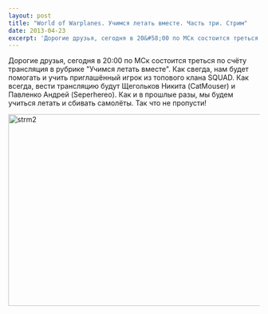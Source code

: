 ```yaml
---
layout: post
title: "World of Warplanes. Учимся летать вместе. Часть три. Стрим"
date: 2013-04-23
excerpt: 'Дорогие друзья, сегодня в 20&#58;00 по МСк состоится треться по счёту трансляция в рубрике "Учимся летать вместе". Как свегда, нам будет помогать и учить приглашённый игрок из топового клана SQUAD...'
---
```


Дорогие друзья, сегодня в 20:00 по МСк состоится треться по счёту трансляция в рубрике "Учимся летать вместе". Как свегда, нам будет помогать и учить приглашённый игрок из топового клана SQUAD. Как всегда, вести трансляцию будут Щегольков Никита (CatMouser) и Павленко Андрей (Seperhereo). Как и в прошлые разы, мы будем учиться летать и сбивать самолёты. Так что не пропусти!

<a href="http://gamersoul.ru/wp-content/uploads/2013/04/strm2.png"><img class="wp-image-2134 aligncenter" alt="strm2" src="http://gamersoul.ru/wp-content/uploads/2013/04/strm2.png" width="614" height="384" /></a>